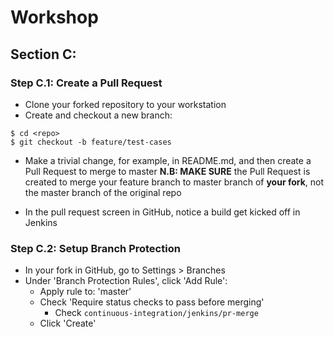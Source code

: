 # Workshop
## Section C: 
### Step C.1: Create a Pull Request
* Clone your forked repository to your workstation
* Create and checkout a new branch:
```
$ cd <repo>
$ git checkout -b feature/test-cases
```
* Make a trivial change, for example, in README.md, and then create a Pull Request to merge to master
  **N.B: MAKE SURE** the Pull Request is created to merge your feature branch to master branch of **your fork**, not the master branch of the original repo
  
* In the pull request screen in GitHub, notice a build get kicked off in Jenkins

### Step C.2: Setup Branch Protection
* In your fork in GitHub, go to Settings > Branches
* Under 'Branch Protection Rules', click 'Add Rule':
  * Apply rule to: 'master'
  * Check 'Require status checks to pass before merging'
    * Check `continuous-integration/jenkins/pr-merge`
  * Click 'Create'
